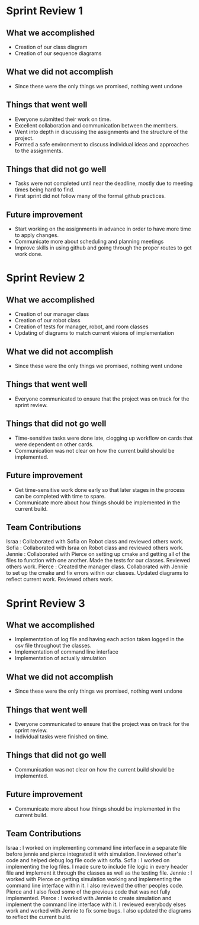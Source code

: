 # Sprint Review 1

## What we accomplished
- Creation of our class diagram
- Creation of our sequence diagrams

## What we did not accomplish
- Since these were the only things we promised, nothing went undone

## Things that went well
- Everyone submitted their work on time.
- Excellent collaboration and communication between the members.
- Went into depth in discussing the assignments and the structure of the project.
- Formed a safe environment to discuss individual ideas and approaches to the assignments.

## Things that did not go well
- Tasks were not completed until near the deadline, mostly due to meeting times being hard to find.
- First sprint did not follow many of the formal github practices.

## Future improvement 
- Start working on the assignments in advance in order to have more time to apply changes.
- Communicate more about scheduling and planning meetings
- Improve skills in using github and going through the proper routes to get work done.


# Sprint Review 2

## What we accomplished
- Creation of our manager class
- Creation of our robot class
- Creation of tests for manager, robot, and room classes
- Updating of diagrams to match current visions of implementation

## What we did not accomplish
- Since these were the only things we promised, nothing went undone

## Things that went well
- Everyone communicated to ensure that the project was on track for the sprint review.

## Things that did not go well
- Time-sensitive tasks were done late, clogging up workflow on cards that were dependent on other cards.
- Communication was not clear on how the current build should be implemented.

## Future improvement 
- Get time-sensitive work done early so that later stages in the process can be completed with time to spare.
- Communicate more about how things should be implemented in the current build.

## Team Contributions

Israa : Collaborated with Sofia on Robot class and reviewed others work.
Sofia : Collaborated with Israa on Robot class and reviewed others work.
Jennie : Collaborated with Pierce on setting up cmake and getting all of the files to function with one another.  Made the tests for our classes.  Reviewed others work.
Pierce : Created the manager class.  Collaborated with Jennie to set up the cmake and fix errors within our classes.  Updated diagrams to reflect current work. Reviewed others work.


# Sprint Review 3

## What we accomplished
- Implementation of log file and having each action taken logged in the csv file throughout the classes.
- Implementation of command line interface
- Implementation of actually simulation

## What we did not accomplish
- Since these were the only things we promised, nothing went undone

## Things that went well
- Everyone communicated to ensure that the project was on track for the sprint review.
- Individual tasks were finished on time.

## Things that did not go well
- Communication was not clear on how the current build should be implemented.

## Future improvement 
- Communicate more about how things should be implemented in the current build.

## Team Contributions

Israa : I worked on implementing command line interface in a separate file before jennie and pierce integrated it with simulation. I reviewed other's code and helped debug log file code with sofia. 
Sofia : I worked on implementing the log files. I made sure to include file logic in every header file and implement it through the classes as well as the testing file. 
Jennie : I worked with Pierce on getting simulation working and implementing the command line interface within it. I also reviewed the other peoples code. Pierce and I also fixed some of the previous code that was not fully implemented. 
Pierce : I worked with Jennie to create simulation and implement the command line interface with it. I reviewed everybody elses work and worked with Jennie to fix some bugs.  I also updated the diagrams to reflect the current build.
